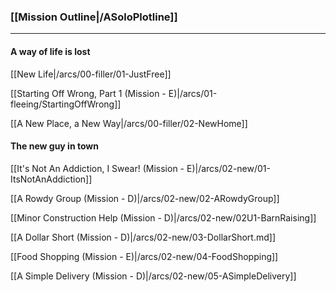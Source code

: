 ### [[Mission Outline|/ASoloPlotline]]

***

#### A way of life is lost

[[New Life|/arcs/00-filler/01-JustFree]]

[[Starting Off Wrong, Part 1 (Mission - E)|/arcs/01-fleeing/StartingOffWrong]]

[[A New Place, a New Way|/arcs/00-filler/02-NewHome]]

#### The new guy in town

[[It's Not An Addiction, I Swear! (Mission - E)|/arcs/02-new/01-ItsNotAnAddiction]]

[[A Rowdy Group (Mission - D)|/arcs/02-new/02-ARowdyGroup]]

[[Minor Construction Help (Mission - D)|/arcs/02-new/02U1-BarnRaising]]

[[A Dollar Short (Mission - D)|/arcs/02-new/03-DollarShort.md]]

<!-- [[Holy Matrimony, or Something (Mission - E)|/arcs/02-new/04-HolyMatrimony]] -->

[[Food Shopping (Mission - E)|/arcs/02-new/04-FoodShopping]]

[[A Simple Delivery (Mission - D)|/arcs/02-new/05-ASimpleDelivery]]